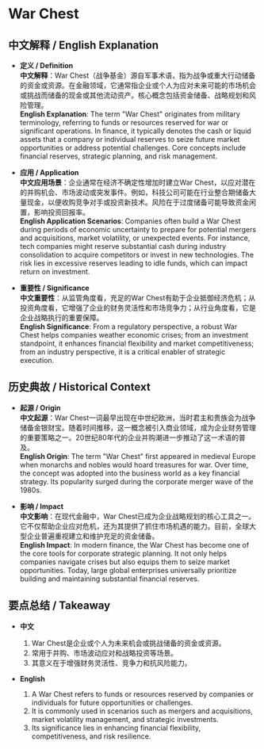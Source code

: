 # War Chest

## 中文解释 / English Explanation

* **定义 / Definition**  
  **中文解释**：War Chest（战争基金）源自军事术语，指为战争或重大行动储备的资金或资源。在金融领域，它通常指企业或个人为应对未来可能的市场机会或挑战而储备的现金或其他流动资产。核心概念包括资金储备、战略规划和风险管理。  
  **English Explanation**: The term "War Chest" originates from military terminology, referring to funds or resources reserved for war or significant operations. In finance, it typically denotes the cash or liquid assets that a company or individual reserves to seize future market opportunities or address potential challenges. Core concepts include financial reserves, strategic planning, and risk management.

* **应用 / Application**  
  **中文应用场景**：企业通常在经济不确定性增加时建立War Chest，以应对潜在的并购机会、市场波动或突发事件。例如，科技公司可能在行业整合期储备大量现金，以便收购竞争对手或投资新技术。风险在于过度储备可能导致资金闲置，影响投资回报率。  
  **English Application Scenarios**: Companies often build a War Chest during periods of economic uncertainty to prepare for potential mergers and acquisitions, market volatility, or unexpected events. For instance, tech companies might reserve substantial cash during industry consolidation to acquire competitors or invest in new technologies. The risk lies in excessive reserves leading to idle funds, which can impact return on investment.

* **重要性 / Significance**  
  **中文重要性**：从监管角度看，充足的War Chest有助于企业抵御经济危机；从投资角度看，它增强了企业的财务灵活性和市场竞争力；从行业角度看，它是企业战略执行的重要保障。  
  **English Significance**: From a regulatory perspective, a robust War Chest helps companies weather economic crises; from an investment standpoint, it enhances financial flexibility and market competitiveness; from an industry perspective, it is a critical enabler of strategic execution.

## 历史典故 / Historical Context

* **起源 / Origin**  
  **中文起源**：War Chest一词最早出现在中世纪欧洲，当时君主和贵族会为战争储备金银财宝。随着时间推移，这一概念被引入商业领域，成为企业财务管理的重要策略之一。20世纪80年代的企业并购潮进一步推动了这一术语的普及。  
  **English Origin**: The term "War Chest" first appeared in medieval Europe when monarchs and nobles would hoard treasures for war. Over time, the concept was adopted into the business world as a key financial strategy. Its popularity surged during the corporate merger wave of the 1980s.

* **影响 / Impact**  
  **中文影响**：在现代金融中，War Chest已成为企业战略规划的核心工具之一。它不仅帮助企业应对危机，还为其提供了抓住市场机遇的能力。目前，全球大型企业普遍重视建立和维护充足的资金储备。  
  **English Impact**: In modern finance, the War Chest has become one of the core tools for corporate strategic planning. It not only helps companies navigate crises but also equips them to seize market opportunities. Today, large global enterprises universally prioritize building and maintaining substantial financial reserves.

## 要点总结 / Takeaway

* **中文**  
  1. War Chest是企业或个人为未来机会或挑战储备的资金或资源。
  2. 常用于并购、市场波动应对和战略投资等场景。
  3. 其意义在于增强财务灵活性、竞争力和抗风险能力。

* **English**  
  1. A War Chest refers to funds or resources reserved by companies or individuals for future opportunities or challenges.
  2. It is commonly used in scenarios such as mergers and acquisitions, market volatility management, and strategic investments.
  3. Its significance lies in enhancing financial flexibility, competitiveness, and risk resilience.